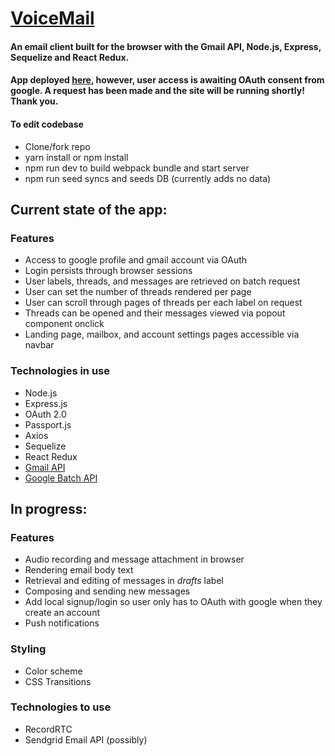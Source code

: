 # [VoiceMail](http://voicemail.herokuapp.com/)

#### An email client built for the browser with the Gmail API, Node.js, Express, Sequelize and React Redux.

#### App deployed [here](http://voicemail.herokuapp.com/), however, user access is awaiting OAuth consent from google. A request has been made and the site will be running shortly! Thank you.

#### To edit codebase
* Clone/fork repo
* yarn install or npm install
* npm run dev to build webpack bundle and start server
* npm run seed syncs and seeds DB (currently adds no data)

## Current state of the app:

### Features
* Access to google profile and gmail account via OAuth
* Login persists through browser sessions
* User labels, threads, and messages are retrieved on batch request
* User can set the number of threads rendered per page
* User can scroll through pages of threads per each label on request
* Threads can be opened and their messages viewed via popout component onclick
* Landing page, mailbox, and account settings pages accessible via navbar

### Technologies in use
* Node.js
* Express.js
* OAuth 2.0
* Passport.js
* Axios
* Sequelize
* React Redux
* [Gmail API](https://developers.google.com/gmail/api/guides/)
* [Google Batch API](https://github.com/pradeep-mishra/google-batch)

## In progress:

### Features
* Audio recording and message attachment in browser
* Rendering email body text
* Retrieval and editing of messages in _drafts_ label
* Composing and sending new messages
* Add local signup/login so user only has to OAuth with google when they create an account
* Push notifications

### Styling
* Color scheme
* CSS Transitions

### Technologies to use
* RecordRTC
* Sendgrid Email API (possibly)
